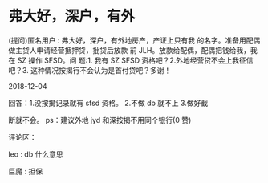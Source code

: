 # 弗大好，深户，有外

(提问)匿名用户 : 弗大好，深户，有外地房产，产证上只有我 的名字。准备用配偶做主贷人申请经营抵押贷，批贷后放款 前 JLH。放款给配偶，配偶把钱给我，我在 SZ 操作 SFSD。问 题:1\. 我有 SZ SFSD 资格吧？2.外地经营贷不会上我征信吧？3\. 这种情况按揭行不会认为是首付贷吧？多谢！

2018-12-04

回答：1.没按揭记录就有 sfsd 资格。 2.不做 db 就不上 3.做好截

断就不会。 ps：建议外地 jyd 和深按揭不用同个银行(0 赞)

评论区：

leo : db 什么意思

巨魔 : 担保